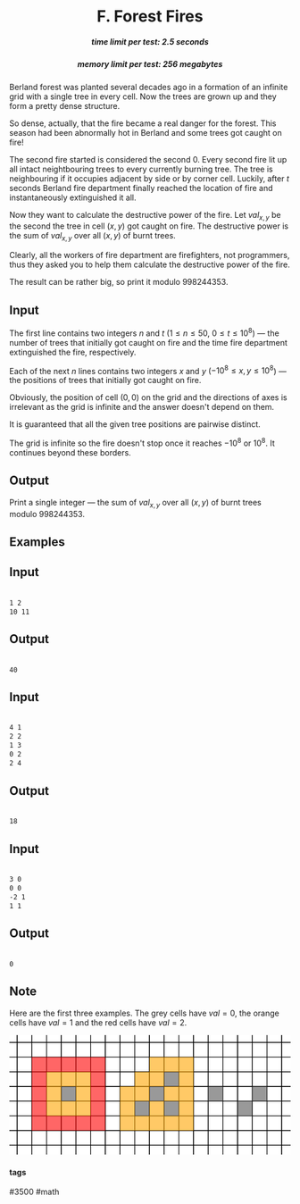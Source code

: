 <h1 style='text-align: center;'> F. Forest Fires</h1>

<h5 style='text-align: center;'>time limit per test: 2.5 seconds</h5>
<h5 style='text-align: center;'>memory limit per test: 256 megabytes</h5>

Berland forest was planted several decades ago in a formation of an infinite grid with a single tree in every cell. Now the trees are grown up and they form a pretty dense structure.

So dense, actually, that the fire became a real danger for the forest. This season had been abnormally hot in Berland and some trees got caught on fire! 

The second fire started is considered the second $0$. Every second fire lit up all intact neightbouring trees to every currently burning tree. The tree is neighbouring if it occupies adjacent by side or by corner cell. Luckily, after $t$ seconds Berland fire department finally reached the location of fire and instantaneously extinguished it all.

Now they want to calculate the destructive power of the fire. Let $val_{x, y}$ be the second the tree in cell $(x, y)$ got caught on fire. The destructive power is the sum of $val_{x, y}$ over all $(x, y)$ of burnt trees.

Clearly, all the workers of fire department are firefighters, not programmers, thus they asked you to help them calculate the destructive power of the fire.

The result can be rather big, so print it modulo $998244353$.

## Input

The first line contains two integers $n$ and $t$ ($1 \le n \le 50$, $0 \le t \le 10^8$) — the number of trees that initially got caught on fire and the time fire department extinguished the fire, respectively.

Each of the next $n$ lines contains two integers $x$ and $y$ ($-10^8 \le x, y \le 10^8$) — the positions of trees that initially got caught on fire.

Obviously, the position of cell $(0, 0)$ on the grid and the directions of axes is irrelevant as the grid is infinite and the answer doesn't depend on them.

It is guaranteed that all the given tree positions are pairwise distinct.

The grid is infinite so the fire doesn't stop once it reaches $-10^8$ or $10^8$. It continues beyond these borders.

## Output

Print a single integer — the sum of $val_{x, y}$ over all $(x, y)$ of burnt trees modulo $998244353$.

## Examples

## Input


```

1 2
10 11

```
## Output


```

40
```
## Input


```

4 1
2 2
1 3
0 2
2 4

```
## Output


```

18
```
## Input


```

3 0
0 0
-2 1
1 1

```
## Output


```

0
```
## Note

Here are the first three examples. The grey cells have $val = 0$, the orange cells have $val = 1$ and the red cells have $val = 2$.

 ![](images/d95e120cae120ea1b22323497994988f48b72d4b.png) 

#### tags 

#3500 #math 